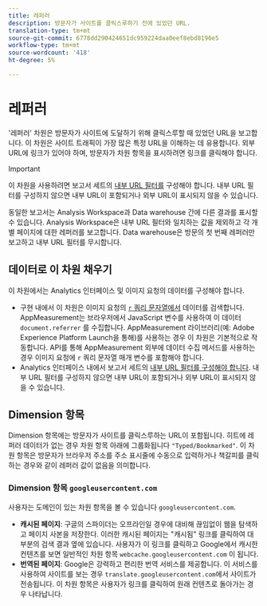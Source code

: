 ```yaml
---
title: 레퍼러
description: 방문자가 사이트를 클릭스루하기 전에 있었던 URL.
translation-type: tm+mt
source-git-commit: 6778dd290424651dc959224daa0eef8ebd8196e5
workflow-type: tm+mt
source-wordcount: '418'
ht-degree: 5%

---
```



# 레퍼러

&#39;레퍼러&#39; 차원은 방문자가 사이트에 도달하기 위해 클릭스루할 때 있었던 URL을 보고합니다. 이 차원은 사이트 트래픽이 가장 많은 특정 URL을 이해하는 데 유용합니다. 외부 URL에 링크가 있어야 하며, 방문자가 차원 항목을 표시하려면 링크를 클릭해야 합니다.

>[!IMPORTANT]
>
>이 차원을 사용하려면 보고서 세트의 [내부 URL 필터를](/help/admin/admin/internal-url-filter-admin.md) 구성해야 합니다. 내부 URL 필터를 구성하지 않으면 내부 URL이 포함되거나 외부 URL이 표시되지 않을 수 있습니다.

동일한 보고서는 Analysis Workspace과 Data warehouse 간에 다른 결과를 표시할 수 있습니다. Analysis Workspace은 내부 URL 필터와 일치하는 값을 제외하고 각 개별 페이지에 대한 레퍼러를 보고합니다. Data warehouse은 방문의 첫 번째 레퍼러만 보고하고 내부 URL 필터를 무시합니다.

## 데이터로 이 차원 채우기

이 차원에서는 Analytics 인터페이스 및 이미지 요청의 데이터를 구성해야 합니다.

* 구현 내에서 이 차원은 이미지 요청의 [`r` 쿼리 문자열에서](/help/implement/validate/query-parameters.md) 데이터를 검색합니다. AppMeasurement는 브라우저에서 JavaScript 변수를 사용하여 이 데이터 `document.referrer` 를 수집합니다. AppMeasurement 라이브러리(예: Adobe Experience Platform Launch을 통해)를 사용하는 경우 이 차원은 기본적으로 작동합니다. API를 통해 AppMeasurement 외부에 데이터 수집 메서드를 사용하는 경우 이미지 요청에 `r` 쿼리 문자열 매개 변수를 포함해야 합니다.
* Analytics 인터페이스 내에서 보고서 세트의 [내부 URL 필터를 구성해야 합니다](/help/admin/admin/internal-url-filter-admin.md). 내부 URL 필터를 구성하지 않으면 내부 URL이 포함되거나 외부 URL이 표시되지 않을 수 있습니다.

## Dimension 항목

Dimension 항목에는 방문자가 사이트를 클릭스루하는 URL이 포함됩니다. 히트에 레퍼러 데이터가 없는 경우 차원 항목 아래에 그룹화됩니다 `"Typed/Bookmarked"`. 이 차원 항목은 방문자가 브라우저 주소를 주소 표시줄에 수동으로 입력하거나 책갈피를 클릭하는 경우와 같이 레퍼러 값이 없음을 의미합니다.

### Dimension 항목 `googleusercontent.com`

사용자는 도메인이 있는 차원 항목을 볼 수 있습니다 `googleusercontent.com`.

* **캐시된 페이지**: 구글의 스파이더는 오프라인일 경우에 대비해 끊임없이 웹을 탐색하고 페이지 사본을 저장한다. 이러한 캐시된 페이지는 &quot;캐시됨&quot; 링크를 클릭하여 대부분의 검색 결과 옆에 있습니다. 사용자가 이 링크를 클릭하고 Google에서 캐시한 컨텐츠를 보면 일반적인 차원 항목 `webcache.googleusercontent.com` 이 됩니다.
* **번역된 페이지**: Google은 강력하고 편리한 번역 서비스를 제공합니다. 이 서비스를 사용하여 사이트를 보는 경우 `translate.googleusercontent.com`에서 사이트가 전송됩니다. 이 차원 항목은 사용자가 링크를 클릭하여 원래 컨텐츠로 돌아가는 경우 나타납니다.

